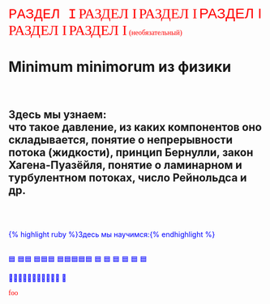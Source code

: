 <span style="font-family: 'courier'; font-size: 2em; color: red;">РАЗДЕЛ I</span>
<span style="font-family: 'cursive'; font-size: 2em; color: red;">РАЗДЕЛ I</span>
<span style="font-family: 'franklin gothic medium'; font-size: 2em; color: red;">РАЗДЕЛ I</span>
<span style="font-family: 'helvetica'; font-size: 2em; color: red;">РАЗДЕЛ I</span>
<span style="font-family: 'impact'; font-size: 2em; color: red;">РАЗДЕЛ I</span>
<span style="font-family: 'lucida sans unicode'; font-size: 2em; color: red;">РАЗДЕЛ I</span>
<span style="font-family: 'trebuchet ms'; font-size: 1em; color: red;">(необязательный)</span>
 
# Minimum minimorum из физики 
 <br/>
 
## Здесь мы узнаем: <br/> что такое давление, из каких компонентов оно складывается, понятие о непрерывности потока (жидкости), принцип Бернулли, закон Хагена-Пуазёйля, понятие о ламинарном и турбулентном потоках, число Рейнольдса и др.
 <br/> 
 <br/> 
 
 {% highlight ruby %}Здесь мы научимся:{% endhighlight %} 
 <br/> 
 <br/> 
 
🟦
🟦🟦
🟦🟦🟦
🟦🟦🟦🟦🟦 🟦  🟦   🟦    🟦     🟦      🟦

🔵🔵🔵🔵🔵🔵🔵🔵🔵🔵🔵
📘

 <style>p { color: blue; }</style>

 <span style="font-family: 'COMIC SANS MS'; font-size: 5hv; color: red;">foo</span>
